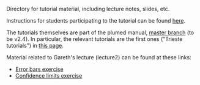 Directory for tutorial material, including lecture notes, slides, etc.

Instructions for students participating to the tutorial can be found [here](http://github.com/plumed/tuto-trieste-instructions).

The tutorials themselves are part of the plumed manual, [master branch](https://plumed.github.io/doc-master) (to be v2.4). In particular, the relevant tutorials are the first ones ("Trieste tutorials") in [this page](https://plumed.github.io/doc-master/user-doc/html/tutorials.html).

Material related to Gareth's lecture (lecture2) can be found at these links:
- [Error bars exercise](http://gtribello.github.io/mathNET/error_bar_video.html)
- [Confidence limits exercise](http://gtribello.github.io/mathNET/central-limit-theorem-video.html)
